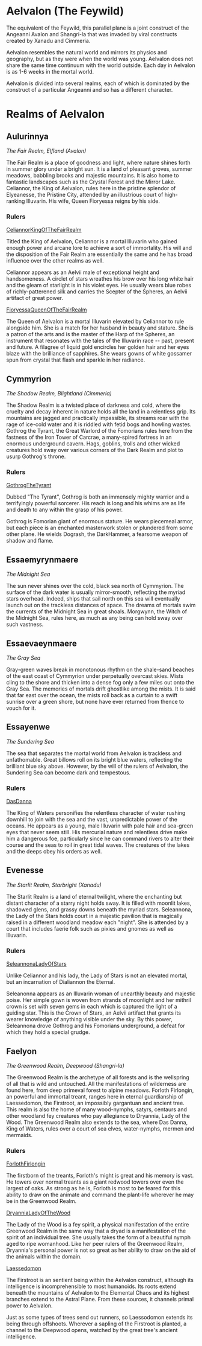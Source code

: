 # Aelvalon (The Feywild)

The equivalent of the Feywild, this parallel plane is a joint construct of the Angeanni Avalon and Shangri-la that was invaded by viral constructs created by Xanadu and Cimmeria.

Aelvalon resembles the natural world and mirrors its physics and geography, but as they were when the world was young. Aelvalon does not share the same time continuum with the world outside. Each day in Aelvalon is as 1-6 weeks in the mortal world.

Aelvalon is divided into several realms, each of which is dominated by the construct of a particular Angeanni and so has a different character.

# Realms of Aelvalon

## Aulurinnya

_The Fair Realm, Elfland (Avalon)_

The Fair Realm is a place of goodness and light, where nature shines forth in summer glory under a bright sun. It is a land of pleasant groves, summer meadows, babbling brooks and majestic mountains. It is also home to fantastic landscapes such as the Crystal Forest and the Mirror Lake. Celiannor, the King of Aelvalon, rules here in the pristine splendor of Elyeanesse, the Pristine City, attended by an illustrious court of high-ranking Illuvarin. His wife, Queen Fioryessa reigns by his side.

### Rulers

[CeliannorKingOfTheFairRealm](CeliannorKingOfTheFairRealm.md)

Titled the King of Aelvalon, Celiannor is a mortal Illuvarin who gained enough power and arcane lore to achieve a sort of immortality. His will and the disposition of the Fair Realm are essentially the same and he has broad influence over the other realms as well.

Celiannor appears as an Aelvii male of exceptional height and handsomeness. A circlet of stars wreathes his brow over his long white hair and the gleam of starlight is in his violet eyes. He usually wears blue robes of richly-patterened silk and carries the Scepter of the Spheres, an Aelvii artifact of great power.

[FioryessaQueenOfTheFairRealm](FioryessaQueenOfTheFairRealm.md)

The Queen of Aelvalon is a mortal Illuvarin elevated by Celiannor to rule alongside him. She is a match for her husband in beauty and stature. She is a patron of the arts and is the master of the Harp of the Spheres, an instrument that resonates with the tales of the Illuvarin race -- past, present and future.  A filagree of liquid gold encircles her golden hair and her eyes blaze with the brilliance of sapphires. She wears gowns of white gossamer spun from crystal that flash and sparkle in her radiance.


## Cymmyrion

_The Shadow Realm, Blightland (Cimmeria)_

The Shadow Realm is a twisted place of darkness and cold, where the cruelty and decay inherent in nature holds all the land in a relentless grip. Its mountains are jagged and practically impassible, its streams roar with the rage of ice-cold water and it is riddled with fetid bogs and howling wastes. Gothrog the Tyrant, the Great Warlord of the Fomorians rules here from the fastness of the Iron Tower of Carcrae, a many-spired fortress in an enormous underground cavern. Hags, goblins, trolls and other wicked creatures hold sway over various corners of the Dark Realm and plot to usurp Gothrog's throne.

### Rulers

[GothrogTheTyrant](GothrogTheTyrant.md)

Dubbed "The Tyrant", Gothrog is both an immensely mighty warrior and a terrifyingly powerful sorcerer. His reach is long and his whims are as life and death to any within the grasp of his power.

Gothrog is Fomorian giant of enormous stature. He wears piecemeal armor, but each piece is an enchanted masterwork stolen or plundered from some other plane. He wields Dogrash, the DarkHammer, a fearsome weapon of shadow and flame.


## Essaemyrynmaere

_The Midnight Sea_

The sun never shines over the cold, black sea north of Cymmyrion. The surface of the dark water is usually mirror-smooth, reflecting the myriad stars overhead. Indeed, ships that sail north on this sea will eventually launch out on the trackless distances of space. The dreams of mortals swim the currents of the Midnight Sea in great shoals. Morgwynn, the Witch of the Midnight Sea, rules here, as much as any being can hold sway over such vastness.

## Essaevaeynmaere

_The Gray Sea_

Gray-green waves break in monotonous rhythm on the shale-sand beaches of the east coast of Cymmyrion under perpetually overcast skies. Mists cling to the shore and thicken into a dense fog only a few miles out onto the Gray Sea. The memories of mortals drift ghostlike among the mists. It is said that far east over the ocean, the mists roll back as a curtain to a swift sunrise over a green shore, but none have ever returned from thence to vouch for it.

## Essayenwe

_The Sundering Sea_

The sea that separates the mortal world from Aelvalon is trackless and unfathomable. Great billows roll on its bright blue waters, reflecting the brilliant blue sky above. However, by the will of the rulers of Aelvalon, the Sundering Sea can become dark and tempestous.

### Rulers

[DasDanna](DasDanna.md)

The King of Waters personifies the relentless character of water rushing downhill to join with the sea and the vast, unpredictable power of the oceans. He appears as a young, male Illuvarin with pale hair and sea-green eyes that never seem still. His mercurial nature and relentless drive make him a dangerous foe, particularly since he can command rivers to alter their course and the seas to roil in great tidal waves. The creatures of the lakes and the deeps obey his orders as well.

## Evenesse

_The Starlit Realm, Starbright (Xanadu)_

The Starlit Realm is a land of eternal twilight, where the enchanting but distant character of a starry night holds sway. It is filled with moonlit lakes, shadowed glens, and grassy downs beneath the myriad stars. Seleannona, the Lady of the Stars holds court in a majestic pavilion that is magically raised in a different woodland meadow each "night". She is attended by a court that includes faerie folk such as pixies and gnomes as well as Illuvarin.

### Rulers

[SeleannonaLadyOfStars](SeleannonaLadyOfStars.md)

Unlike Celiannor and his lady, the Lady of Stars is not an elevated mortal, but an incarnation of Dialiannon the Eternal.

Seleanonna appears as an Illuvarin woman of unearthly beauty and majestic poise. Her simple gown is woven from strands of moonlight and her mithril crown is set with seven gems in each which is captured the light of a guiding star. This is the Crown of Stars, an Aelvii artifact that grants its wearer knowledge of anything visible under the sky. By this power, Seleannona drove Gothrog and his Fomorians underground, a defeat for which they hold a special grudge.


## Faelyon

_The Greenwood Realm, Deepwood (Shangri-la)_

The Greenwood Realm is the archetype of all forests and is the wellspring of all that is wild and untouched. All the manifestations of wilderness are found here, from deep primeval forest to alpine meadows. Forloth Firlongin, an powerful and immortal treant, ranges here in eternal guardianship of Laessedomon, the Firstroot, an impossibly gargantuan and ancient tree. This realm is also the home of many wood-nymphs, satyrs, centaurs and other woodland fey creatures who pay allegiance to Dryannia, Lady of the Wood. The Greenwood Realm also extends to the sea, where Das Danna, King of Waters, rules over a court of sea elves, water-nymphs, mermen and mermaids.

### Rulers

[ForlothFirlongin](ForlothFirlongin.md)

The firstborn of the treants, Forloth's might is great and his memory is vast. He towers over normal treants as a giant redwood towers over even the largest of oaks. As strong as he is, Forloth is most to be feared for this ability to draw on the animate and command the plant-life wherever he may be in the Greenwood Realm.

[DryanniaLadyOfTheWood](DryanniaLadyOfTheWood.md)

The Lady of the Wood is a fey spirit, a physical manifestation of the entire Greenwood Realm in the same way that a dryad is a manifestation of the spirit of an individual tree. She usually takes the form of a beautiful nymph aged to ripe womanhood. Like her peer rulers  of the Greenwood Realm, Dryannia's personal power is not so great as her ability to draw on the aid of the animals within the domain.

[Laessedomon](Laessedomon.md)

The Firstroot is an sentient being within the Aelvalon construct, although its intelligence is incomprehensible to most humanoids. Its roots extend beneath the mountains of Aelvalon to the Elemental Chaos and its highest branches extend to the Astral Plane. From these sources, it channels primal power to Aelvalon.

Just as some types of trees send out runners, so Laessodomon extends its being through offshoots. Wherever a sapling of the Firstroot is planted, a channel to the Deepwood opens, watched by the great tree's ancient intelligence.
